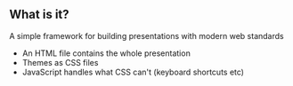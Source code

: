 ---
---

## What is it?

A simple framework for building presentations with modern web standards

- An HTML file contains the whole presentation
- Themes as CSS files
- JavaScript handles what CSS can't (keyboard shortcuts etc)
